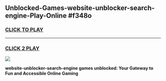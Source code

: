 
## Unblocked-Games-website-unblocker-search-engine-Play-Online #f348o
<h3>
<a href="https://news.freeplayer.one?title=website-unblocker-search-engine&ref=3">CLICK TO PLAY</a></h3>
<hr>

<h3>
<a href="https://news.freeplayer.one?title=website-unblocker-search-engine&ref=3">CLICK 2 PLAY</a>
  
</h3>

<a href="https://news.freeplayer.one?title=website-unblocker-search-engine&ref=3"><img src="https://clearcache.store/games.png"></a>


**website-unblocker-search-engine games unblocked: Your Gateway to Fun and Accessible Online Gaming**
